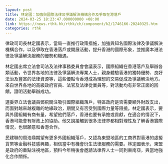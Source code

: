 ```yaml
---
layout: post
title: 林定國：加強與國際法律及爭議解決機構合作及爭取在港落戶
date: 2024-03-25 18:23:47.000000000 +08:00
link: https://news.rthk.hk/rthk/ch/component/k2/1746166-20240325.htm
categories: rthk
---
```


律政司司長林定國表示，當局一直推行政策措施，加強與知名國際法律及爭議解決機構合作，以及爭取在香港落戶或開展活動，提升香港的國際形象，並推廣本港法律及爭議解決服務的優勢和機遇。

林定國出席立法會司法及法律事務委員會會議表示，國際組織在香港落戶及舉辦各類活動，令世界各地的法律及爭議解決專業人士，親身體驗香港的獨特優勢、良好法治及豐富的法律資源等，這些優點令香港成為理想的交易促成及爭議解決地方。來自世界各地的高級政府官員、法官及法律從業員等，對活動均有非常正面的回饋，證明活動舉辦成功。

選委界立法會議員鄧飛關注吸引國際組織落戶，特區政府是否需要額外財政支出，而面對越來越複雜的地緣政治，期間又有否受到國際力量等阻撓。林定國表示，要與外國組織有商有量，希望他們落戶，香港也要有承擔或貢獻，在適合的情況下，香港可能會有財政上的協助。他又說接觸到很多法律界都相對理性及了解香港實際情況，也很願意和香港合作。

民建聯的周浩鼎期望有更多外國組織落戶，又認為東盟地區的工商界對香港的虛擬貨幣等金融科技感興趣，相信當中有機會衍生法律服務的需要。林定國表示，東盟是政府的重點注視地區，預料今年稍後會邀請法律界人士一同到東南亞，與當地強化合作關係。
